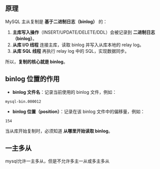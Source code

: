 ## 原理

MySQL 主从复制是 **基于二进制日志（binlog）** 的：

1. **主库写入操作**（INSERT/UPDATE/DELETE/DDL）会被记录到 **二进制日志（binlog）**。
2. **从库 I/O 线程** 连接主库，读取 binlog 并写入从库本地的 relay log。
3. **从库 SQL 线程** 再执行 relay log 中的 SQL，实现数据同步。

所以，**复制的核心就是 binlog**。

## binlog 位置的作用

- **binlog 文件名**：记录当前使用的 binlog 文件，例如：

```
mysql-bin.000012
```

- **binlog 位置（position）**：记录在该 binlog 文件中的偏移量，例如：

```
154
```

当从库开始复制时，必须知道 **从哪里开始读取 binlog**。

## 一主多从

mysql允许一主多从，但是不允许多主一从或多主多从